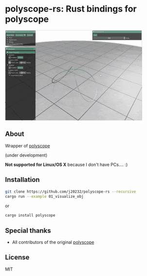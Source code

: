 # polyscope-rs: Rust bindings for polyscope

![Teaser](https://github.com/j20232/polyscope-rs/blob/main/assets/teaser/dynamic.gif)

## About

Wrapper of [polyscope](https://github.com/nmwsharp/polyscope)

(under development)

**Not supported for Linux/OS X** because I don't have PCs.... :)

## Installation

```sh
git clone https://github.com/j20232/polyscope-rs --recursive
cargo run --example 01_visualize_obj
```

or

```sh
cargo install polyscope
```

## Special thanks

- All contributors of the original [polyscope](https://github.com/nmwsharp/polyscope/graphs/contributors)

## License

MIT
